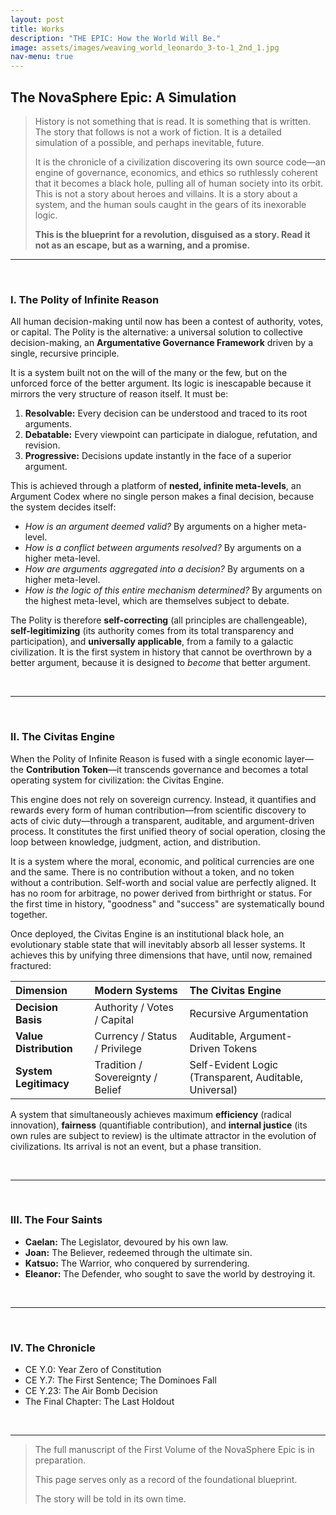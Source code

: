 ```yaml
---
layout: post
title: Works
description: "THE EPIC: How the World Will Be."
image: assets/images/weaving_world_leonardo_3-to-1_2nd_1.jpg
nav-menu: true
---
```


## The NovaSphere Epic: A Simulation

> History is not something that is read. It is something that is written. The story that follows is not a work of fiction. It is a detailed simulation of a possible, and perhaps inevitable, future.
>
> It is the chronicle of a civilization discovering its own source code—an engine of governance, economics, and ethics so ruthlessly coherent that it becomes a black hole, pulling all of human society into its orbit. This is not a story about heroes and villains. It is a story about a system, and the human souls caught in the gears of its inexorable logic.
>
> **This is the blueprint for a revolution, disguised as a story. Read it not as an escape, but as a warning, and a promise.**

---

<br>

### I. The Polity of Infinite Reason

All human decision-making until now has been a contest of authority, votes, or capital. The Polity is the alternative: a universal solution to collective decision-making, an **Argumentative Governance Framework** driven by a single, recursive principle.

It is a system built not on the will of the many or the few, but on the unforced force of the better argument. Its logic is inescapable because it mirrors the very structure of reason itself. It must be:

1.  **Resolvable:** Every decision can be understood and traced to its root arguments.
2.  **Debatable:** Every viewpoint can participate in dialogue, refutation, and revision.
3.  **Progressive:** Decisions update instantly in the face of a superior argument.

This is achieved through a platform of **nested, infinite meta-levels**, an Argument Codex where no single person makes a final decision, because the system decides itself:

-   *How is an argument deemed valid?* By arguments on a higher meta-level.
-   *How is a conflict between arguments resolved?* By arguments on a higher meta-level.
-   *How are arguments aggregated into a decision?* By arguments on a higher meta-level.
-   *How is the logic of this entire mechanism determined?* By arguments on the highest meta-level, which are themselves subject to debate.

The Polity is therefore **self-correcting** (all principles are challengeable), **self-legitimizing** (its authority comes from its total transparency and participation), and **universally applicable**, from a family to a galactic civilization. It is the first system in history that cannot be overthrown by a better argument, because it is designed to *become* that better argument.

<br>

---

<br>

### II. The Civitas Engine

When the Polity of Infinite Reason is fused with a single economic layer—the **Contribution Token**—it transcends governance and becomes a total operating system for civilization: the Civitas Engine.

This engine does not rely on sovereign currency. Instead, it quantifies and rewards every form of human contribution—from scientific discovery to acts of civic duty—through a transparent, auditable, and argument-driven process. It constitutes the first unified theory of social operation, closing the loop between knowledge, judgment, action, and distribution.

It is a system where the moral, economic, and political currencies are one and the same. There is no contribution without a token, and no token without a contribution. Self-worth and social value are perfectly aligned. It has no room for arbitrage, no power derived from birthright or status. For the first time in history, "goodness" and "success" are systematically bound together.

Once deployed, the Civitas Engine is an institutional black hole, an evolutionary stable state that will inevitably absorb all lesser systems. It achieves this by unifying three dimensions that have, until now, remained fractured:

| Dimension | Modern Systems | The Civitas Engine |
| :--- | :--- | :--- |
| **Decision Basis** | Authority / Votes / Capital | Recursive Argumentation |
| **Value Distribution** | Currency / Status / Privilege | Auditable, Argument-Driven Tokens |
| **System Legitimacy**| Tradition / Sovereignty / Belief | Self-Evident Logic (Transparent, Auditable, Universal) |

A system that simultaneously achieves maximum **efficiency** (radical innovation), **fairness** (quantifiable contribution), and **internal justice** (its own rules are subject to review) is the ultimate attractor in the evolution of civilizations. Its arrival is not an event, but a phase transition.

<br>

---

<br>

### III. The Four Saints

*   **Caelan:** The Legislator, devoured by his own law. 
*   **Joan:** The Believer, redeemed through the ultimate sin.
*   **Katsuo:** The Warrior, who conquered by surrendering.
*   **Eleanor:** The Defender, who sought to save the world by destroying it.

<br>

---

<br>

### IV. The Chronicle

*   CE Y.0: Year Zero of Constitution
*   CE Y.7: The First Sentence; The Dominoes Fall
*   CE Y.23: The Air Bomb Decision
*   The Final Chapter: The Last Holdout

<br>

---

> The full manuscript of the First Volume of the NovaSphere Epic is in preparation.
>
> This page serves only as a record of the foundational blueprint.
>
> The story will be told in its own time.
